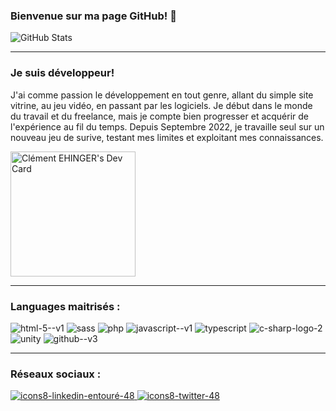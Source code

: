### Bienvenue sur ma page GitHub! 👋


![GitHub Stats](https://github-readme-stats.vercel.app/api?username=cehinger&theme=tokyonight)
_______________________________________________
### Je suis développeur!

J'ai comme passion le développement en tout genre, allant du simple site vitrine, au jeu vidéo, en passant par les logiciels. Je début dans le monde du travail et du freelance, mais je compte bien progresser et acquérir de l'expérience au fil du temps. Depuis Septembre 2022, je travaille seul sur un nouveau jeu de surive, testant mes limites et exploitant mes connaissances.

<a href="https://app.daily.dev/khlemant"><img src="https://api.daily.dev/devcards/3467bfa6679e4d5aad19bdba16ac1cf3.png?r=fsn" width="200" alt="Clément EHINGER's Dev Card"/></a>

_______________________________________________
### Languages maitrisés :

![html-5--v1](https://user-images.githubusercontent.com/85050290/199424272-958a1617-f48a-4643-aa9d-45ffe456bbb4.png)
![sass](https://user-images.githubusercontent.com/85050290/199424283-ee0bf767-9e00-4f2e-91e2-d935181b045f.png)
![php](https://user-images.githubusercontent.com/85050290/199424318-76a0d0d6-088d-488e-845a-41b845164399.png)
![javascript--v1](https://user-images.githubusercontent.com/85050290/199424328-5aaf02a0-6156-4ed9-abd1-d79e99f75620.png)
![typescript](https://user-images.githubusercontent.com/85050290/199424341-fb2c0611-75f7-4d1a-bec0-e30a56b0b448.png)
![c-sharp-logo-2](https://user-images.githubusercontent.com/85050290/199424347-0d991e85-b817-4e04-9ada-e17131748106.png)
![unity](https://user-images.githubusercontent.com/85050290/199424359-ef285807-8926-429f-b4de-8e2452cd2166.png)
![github--v3](https://user-images.githubusercontent.com/85050290/199424368-ff432e22-31b4-4734-bcaa-cdf9c68820e7.png)

_______________________________________________
### Réseaux sociaux :
<a href="https://www.linkedin.com/in/clément-ehinger-b4453422a/">![icons8-linkedin-entouré-48](https://user-images.githubusercontent.com/85050290/199423333-d9951913-e1ee-4703-a5af-984d65533e89.png)
</a>
<a href="https://twitter.com/iqcehinger">![icons8-twitter-48](https://user-images.githubusercontent.com/85050290/199423179-d6b890e9-4f4b-4480-a199-92cb03284afa.png)
</a>
